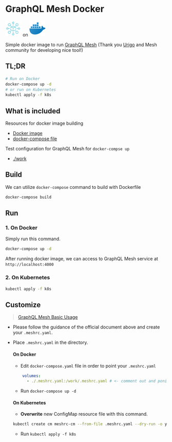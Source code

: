 # GraphQL Mesh Docker

<img src="img/mesh.png" width=50px> on <img src="img/docker.png" width=50px>

Simple docker image to run [GraphQL Mesh](https://github.com/Urigo/graphql-mesh) (Thank you [Urigo](https://github.com/Urigo) and Mesh community for developing nice tool!)

## TL;DR

```sh
# Run on Docker
docker-compose up -d
# or run on Kubernetes
kubectl apply -f k8s
```

## What is included

Resources for docker image building
- [Docker image](./Dockerfile)
- [docker-compose file](./docker-compose.yaml)

Test configuration for GraphQL Mesh for `docker-compse up`
- [./work](./work)

## Build

We can utilize `docker-compose` command to build with Dockerfile

```sh
docker-compose build
```

## Run

### 1. On Docker 

Simply run this command.

```sh
docker-compose up -d
```

After running docker image, we can access to GraphQL Mesh service at `http://localhost:4000`

### 2. On Kubernetes

```sh
kubectl apply -f k8s
```

## Customize

> [GraphQL Mesh Basic Usage](https://graphql-mesh.com/docs/getting-started/basic-example/)

- Please follow the guidance of the official document above and create your `.meshrc.yaml`.
- Place `.meshrc.yaml` in the directory.

  #### On Docker
  - Edit `docker-compose.yaml` file in order to point your `.meshrc.yaml`

  ```yaml
      volumes:
        - ./.meshrc.yaml:/work/.meshrc.yaml # <- comment out and ponit your .meshrc.yaml
  ```
  - Run `docker-compose up -d`

  #### On Kubernetes
  - **Overwrite** new ConfigMap resource file with this command.

  ```sh
  kubectl create cm meshrc-cm --from-file .meshrc.yaml --dry-run -o yaml> k8s/meshrc-cm.yaml
  ```
  - Run `kubectl apply -f k8s`
